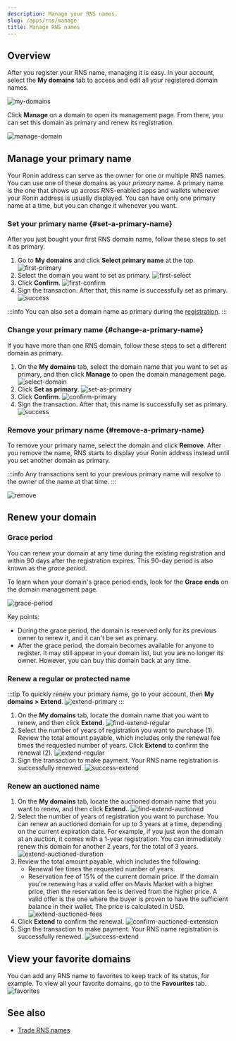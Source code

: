 ```yaml
---
description: Manage your RNS names.
slug: /apps/rns/manage
title: Manage RNS names
---
```


## Overview

After you register your RNS name, managing it is easy. In your account, select the **My domains** tab to access and edit all your registered domain names.

![my-domains](../assets/manage/my-domains.png)

Click **Manage** on a domain to open its management page. From there, you can set this domain as primary and renew its registration.

![manage-domain](../assets/manage/manage-domain.png)

## Manage your primary name

Your Ronin address can serve as the owner for one or multiple RNS names. You can use one of these domains as your *primary* name. A primary name is the one that shows up across RNS-enabled apps and wallets wherever your Ronin address is usually displayed. You can have only one primary name at a time, but you can change it whenever you want.

### Set your primary name {#set-a-primary-name}

After you just bought your first RNS domain name, follow these steps to set it as primary.

1. Go to **My domains** and click **Select primary name** at the top.
![first-primary](../assets/manage/first-primary.png)
1. Select the domain you want to set as primary.
![first-select](../assets/manage/first-select.png)
1. Click **Confirm**.
![first-confirm](../assets/manage/confirm-primary.png)
1. Sign the transaction. After that, this name is successfully set as primary.
![success](../assets/manage/success-set-as-primary.png)

:::info
You can also set a domain name as primary during the [registration](./register/regular.md).
:::

### Change your primary name {#change-a-primary-name}

If you have more than one RNS domain, follow these steps to set a different domain as primary.

1. On the **My domains** tab, select the domain name that you want to set as primary, and then click **Manage** to open the domain management page.
![select-domain](../assets/manage/select-domain.png)
1. Click **Set as primary**.
![set-as-primary](../assets/manage/set-as-primary.png)
1. Click **Confirm**.
![confirm-primary](../assets/manage/confirm-primary.png)
1. Sign the transaction. After that, this name is successfully set as primary.
![success](../assets/manage/success-set-as-primary.png)

### Remove your primary name {#remove-a-primary-name}

To remove your primary name, select the domain and click **Remove**. After you remove the name, RNS starts to display your Ronin address instead until you set another domain as primary.

:::info
Any transactions sent to your previous primary name will resolve to the owner of the name at that time.
:::

![remove](../assets/manage/remove-primary.png)

## Renew your domain

### Grace period

You can renew your domain at any time during the existing registration and within 90 days after the registration expires. This 90-day period is also known as the *grace period*.

To learn when your domain's grace period ends, look for the **Grace ends** on the domain management page.

![grace-period](../assets/manage/grace-period.png)

Key points:

* During the grace period, the domain is reserved only for its previous owner to renew it, and it can't be set as primary.
* After the grace period, the domain becomes available for anyone to register. It may still appear in your domain list, but you are no longer its owner. However, you can buy this domain back at any time.

### Renew a regular or protected name

:::tip
To quickly renew your primary name, go to your account, then **My domains > Extend**.
![extend-primary](../assets/manage/extend-primary.png)
:::

1. On the **My domains** tab, locate the domain name that you want to renew, and then click **Extend**.
![find-extend-regular](../assets/manage/find-extend-regular.png)
1. Select the number of years of registration you want to purchase (1). Review the total amount payable, which includes only the renewal fee times the requested number of years. Click **Extend** to confirm the renewal (2).
![extend-regular](../assets/manage/extend-regular.png)
1. Sign the transaction to make payment. Your RNS name registration is successfully renewed.
![success-extend](../assets/manage/success-extend.png)

### Renew an auctioned name

1. On the **My domains** tab, locate the auctioned domain name that you want to renew, and then click **Extend**..
![find-extend-auctioned](../assets/manage/find-extend-auctioned.png)
1. Select the number of years of registration you want to purchase. You can renew an auctioned domain for up to 3 years at a time, depending on the current expiration date. For example, if you just won the domain at an auction, it comes with a 1-year registration. You can immediately renew this domain for another 2 years, for the total of 3 years.
![extend-auctioned-duration](../assets/manage/extend-auctioned-duration.png)
1. Review the total amount payable, which includes the following:
   * Renewal fee times the requested number of years.
   * Reservation fee of 15% of the current domain price. If the domain you're renewing has a valid offer on Mavis Market with a higher price, then the reservation fee is derived from the higher price. A valid offer is the one where the buyer is proven to have the sufficient balance in their wallet. The price is calculated in USD.
![extend-auctioned-fees](../assets/manage/extend-auctioned-fees.png)
1. Click **Extend** to confirm the renewal.
![confirm-auctioned-extension](../assets/manage/confirm-extend-auctioned.png)
1. Sign the transaction to make payment. Your RNS name registration is successfully renewed.
![success-extend](../assets/manage/success-extend.png)

## View your favorite domains

You can add any RNS name to favorites to keep track of its status, for example. To view all your favorite domains, go to the **Favourites** tab.
![favorites](../assets/manage/favorites.png)

## See also

* [Trade RNS names](trade.mdx)
